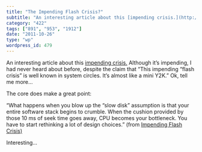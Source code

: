 ```yaml
---
title: "The Impending Flash Crisis?"
subtitle: "An interesting article about this [impending crisis.](http://blog.vivekhaldar.com/) Although it’s im..."
category: "422"
tags: ["891", "953", "1912"]
date: "2011-10-26"
type: "wp"
wordpress_id: 479
---
```

An interesting article about this [impending crisis.](http://blog.vivekhaldar.com/) Although it’s impending, I had never heard about before, despite the claim that “This impending “flash crisis” is well known in system circles. It’s almost like a mini Y2K.” Ok, tell me more…

The core does make a great point:

> 

“What happens when you blow up the “slow disk” assumption is that your entire software stack begins to crumble. When the cushion provided by those 10 ms of seek time goes away, CPU becomes your bottleneck. You have to start rethinking a lot of design choices.” (from [Impending Flash Crisis)](http://blog.vivekhaldar.com/)

Interesting…